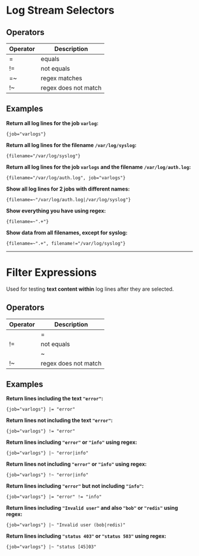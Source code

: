 
# Log Stream Selectors

## Operators

| Operator | Description               |
|----------|---------------------------|
| =        | equals                    |
| !=       | not equals                |
| =~       | regex matches             |
| !~       | regex does not match      |

## Examples

**Return all log lines for the job `varlog`:**
```logql
{job="varlogs"}
```

**Return all log lines for the filename `/var/log/syslog`:**
```logql
{filename="/var/log/syslog"}
```

**Return all log lines for the job `varlogs` and the filename `/var/log/auth.log`:**
```logql
{filename="/var/log/auth.log", job="varlogs"}
```

**Show all log lines for 2 jobs with different names:**
```logql
{filename=~"/var/log/auth.log|/var/log/syslog"}
```

**Show everything you have using regex:**
```logql
{filename=~".+"}
```

**Show data from all filenames, except for syslog:**
```logql
{filename=~".+", filename!="/var/log/syslog"}
```

---

# Filter Expressions

Used for testing **text content within** log lines after they are selected.

## Operators

| Operator | Description               |
|----------|---------------------------|
| |=       | equals                    |
| !=       | not equals                |
| |~       | regex matches             |
| !~       | regex does not match      |

## Examples

**Return lines including the text `"error"`:**
```logql
{job="varlogs"} |= "error"
```

**Return lines not including the text `"error"`:**
```logql
{job="varlogs"} != "error"
```

**Return lines including `"error"` or `"info"` using regex:**
```logql
{job="varlogs"} |~ "error|info"
```

**Return lines not including `"error"` or `"info"` using regex:**
```logql
{job="varlogs"} !~ "error|info"
```

**Return lines including `"error"` but not including `"info"`:**
```logql
{job="varlogs"} |= "error" != "info"
```

**Return lines including `"Invalid user"` and also `"bob"` or `"redis"` using regex:**
```logql
{job="varlogs"} |~ "Invalid user (bob|redis)"
```

**Return lines including `"status 403"` or `"status 503"` using regex:**
```logql
{job="varlogs"} |~ "status [45]03"
```

